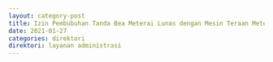 ```yaml
---
layout: category-post
title: Izin Pembubuhan Tanda Bea Meterai Lunas dengan Mesin Teraan Meterai Digital
date: 2021-01-27
categories: direktori
direktori: layanan administrasi
---
```

